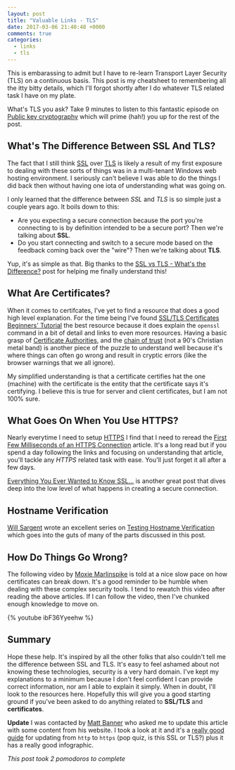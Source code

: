 ```yaml
---
layout: post
title: "Valuable Links - TLS"
date: 2017-03-06 21:40:48 +0000
comments: true
categories:
  - links
  - tls
---
```

This is embarassing to admit but I have to re-learn Transport Layer Security (TLS) on a continuous basis. This post
is my cheatsheet to remembering all the itty bitty details, which I'll forgot shortly after I do whatever TLS related
task I have on my plate.

What's TLS you ask? Take 9 minutes to listen to this fantastic episode on [Public key cryptography][podcast-episode]
which will prime (hah!) you up for the rest of the post.

[podcast-episode]: http://www.bbc.co.uk/programmes/p04vqrwy

## What's The Difference Between SSL And TLS?

The fact that I still think [SSL][ssl-link] over [TLS][tls-link] is likely a result of my first exposure to dealing with
these sorts of things was in a multi-tenant Windows web hosting environment. I seriously can't believe I was able to do
the things I did back then without having one iota of understanding what was going on.

I only learned that the difference between *SSL* and *TLS* is so simple just a couple years ago. It boils down to this:

* Are you expecting a secure connection because the port you're connecting to is by definition intended to be a secure
  port? Then we're talking about **SSL**.
* Do you start connecting and switch to a secure mode based on the feedback coming back over the "wire"? Then we're
  talking about **TLS**.

Yup, it's as simple as that. Big thanks to the [SSL vs TLS - What's the Difference?][best-ssl-vs-tls] post for helping
me finally understand this!

[best-ssl-vs-tls]: https://luxsci.com/blog/ssl-versus-tls-whats-the-difference.html
[ssl-link]: https://en.wikipedia.org/wiki/Transport_Layer_Security
[tls-link]: https://en.wikipedia.org/wiki/Transport_Layer_Security

## What Are Certificates?

When it comes to certifcates, I've yet to find a resource that does a good high level explanation. For the time being
I've found [SSL/TLS Certificates Beginners' Tutorial][cert-tut] the best resource because it does explain the `openssl`
command in a bit of detail and links to even more resources. Having a basic grasp of [Certificate Authorities][ca-link],
and the [chain of trust][chain-of-trust] (not a 90's Christian metal band) is another piece
of the puzzle to understand well because it's where things can often go wrong and result in cryptic errors
(like the browser warnings that we all ignore).

My simplified understanding is that a certificate certifies hat the one (machine) with the certificate is the entity
that the certificate says it's certifying. I believe this is true for server and client certificates, but I am not 100% sure.

[chain-of-trust]: https://en.wikipedia.org/wiki/Chain_of_trust
[ca-link]: https://en.wikipedia.org/wiki/Certificate_authority
[cert-tut]: https://blog.talpor.com/2015/07/ssltls-certificates-beginners-tutorial/

## What Goes On When You Use HTTPS?

Nearly everytime I need to setup [HTTPS][https-link] I find that I need to reread the
[First Few Milliseconds of an HTTPS Connection][https-link] article. It's a long read but if you spend a day following
the links and focusing on understanding that article, you'll tackle any *HTTPS* related task with ease. You'll just
forget it all after a few days.

[Everything You Ever Wanted to Know SSL...][everything-ssl] is another great post that dives deep into the low level of
what happens in creating a secure connection.

[https-link]: https://en.wikipedia.org/wiki/HTTPS
[first-few-seconds]: http://www.moserware.com/2009/06/first-few-milliseconds-of-https.html
[everything-ssl]: http://www.robinhowlett.com/blog/2016/01/05/everything-you-ever-wanted-to-know-about-ssl-but-were-afraid-to-ask/

## Hostname Verification

[Will Sargent][will-sargent] wrote an excellent series on [Testing Hostname Verification][testing-hostname-verification]
which goes into the guts of many of the parts discussed in this post.

[will-sargent]: "https://twitter.com/will_sargent"
[testing-hostname-verification]: https://tersesystems.com/blog/2014/03/31/testing-hostname-verification/

## How Do Things Go Wrong?

The following video by [Moxie Marlinspike][moxie-website] is told at a nice slow pace on how certificates can break down.
It's a good reminder to be humble when dealing with these complex security tools. I tend to rewatch this video after
reading the above articles. If I can follow the video, then I've chunked enough knowledge to move on.

{% youtube ibF36Yyeehw %}

[moxie-website]: https://moxie.org/

## Summary

Hope these help. It's inspired by all the other folks that also couldn't tell me the difference between SSL and TLS.
It's easy to feel ashamed about not knowing these technologies, security is a very hard domain. I've kept my
explanations to a minimum because I don't feel confident I can provide correct information, nor am I able to explain it
simply. When in doubt, I'll look to the resources here. Hopefully this will give you a good starting ground if you've
been asked to do anything related to **SSL/TLS** and **certificates**.

**Update** I was contacted by [Matt Banner][matt-banner] who asked me to update this article with some content from his
website. I took a look at it and it's a [really good guide][infographic] for updating from `http` to `https` (pop quiz, is
this SSL or TLS?) plus it has a really good infographic.

[matt-banner]: https://twitter.com/BlastYourBlog
[infographic]: https://www.onblastblog.com/http-to-https/

*This post took 2 pomodoros to complete*
